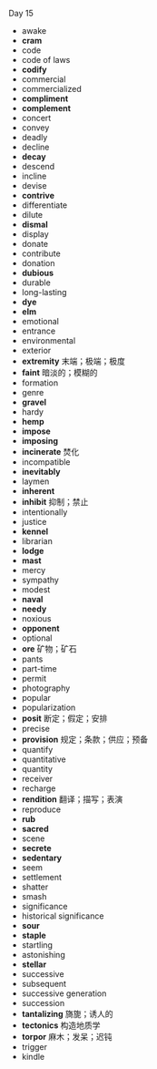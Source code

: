 Day 15

- awake
- **cram**
- code
- code of laws
- **codify**
- commercial
- commercialized
- **compliment**
- **complement**
- concert
- convey
- deadly
- decline
- **decay**
- descend
- incline
- devise
- **contrive**
- differentiate
- dilute
- **dismal**
- display
- donate
- contribute
- donation
- **dubious**
- durable
- long-lasting
- **dye**
- **elm**
- emotional
- entrance
- environmental
- exterior
- **extremity** 末端；极端；极度
- **faint** 暗淡的；模糊的
- formation
- genre
- **gravel**
- hardy
- **hemp**
- **impose**
- **imposing**
- **incinerate** 焚化
- incompatible
- **inevitably**
- laymen
- **inherent**
- **inhibit** 抑制；禁止
- intentionally
- justice
- **kennel**
- librarian
- **lodge**
- **mast**
- mercy
- sympathy
- modest
- **naval** 
- **needy**
- noxious
- **opponent**
- optional
- **ore** 矿物；矿石
- pants
- part-time
- permit
- photography
- popular
- popularization
- **posit** 断定；假定；安排
- precise
- **provision** 规定；条款；供应；预备
- quantify
- quantitative
- quantity
- receiver
- recharge
- **rendition** 翻译；描写；表演
- reproduce
- **rub**
- **sacred**
- scene
- **secrete**
- **sedentary**
- seem
- settlement
- shatter
- smash
- significance
- historical significance
- **sour**
- **staple**
- startling
- astonishing
- **stellar**
- successive
- subsequent
- successive generation
- succession
- **tantalizing** 旖旎；诱人的
- **tectonics** 构造地质学
- **torpor** 麻木；发呆；迟钝
- trigger
- kindle
